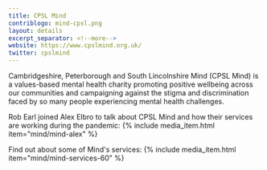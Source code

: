 ```yaml
---
title: CPSL Mind 
contriblogo: mind-cpsl.png
layout: details
excerpt_separator: <!--more-->
website: https://www.cpslmind.org.uk/
twitter: cpslmind
---
```

Cambridgeshire, Peterborough and South Lincolnshire Mind (CPSL Mind) is a values-based mental health charity promoting positive wellbeing across our communities and campaigning against the stigma and discrimination faced by so many people experiencing mental health challenges.
<!--more-->

Rob Earl joined Alex Elbro to talk about CPSL Mind and how their services are working during the pandemic:
{% include media_item.html item="mind/mind-alex" %}

Find out about some of Mind's services:
{% include media_item.html item="mind/mind-services-60" %}